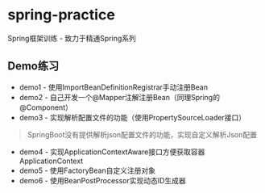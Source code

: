 # spring-practice
Spring框架训练 - 致力于精通Spring系列


## Demo练习
- demo1 - 使用ImportBeanDefinitionRegistrar手动注册Bean
- demo2 - 自己开发一个@Mapper注解注册Bean（同理Spring的@Component）
- demo3 - 实现解析配置文件的功能（使用PropertySourceLoader接口）
> SpringBoot没有提供解析json配置文件的功能，实现自定义解析Json配置

- demo4 - 实现ApplicationContextAware接口方便获取容器ApplicationContext
- demo5 - 使用FactoryBean自定义注册对象
- demo6 - 使用BeanPostProcessor实现动态ID生成器
